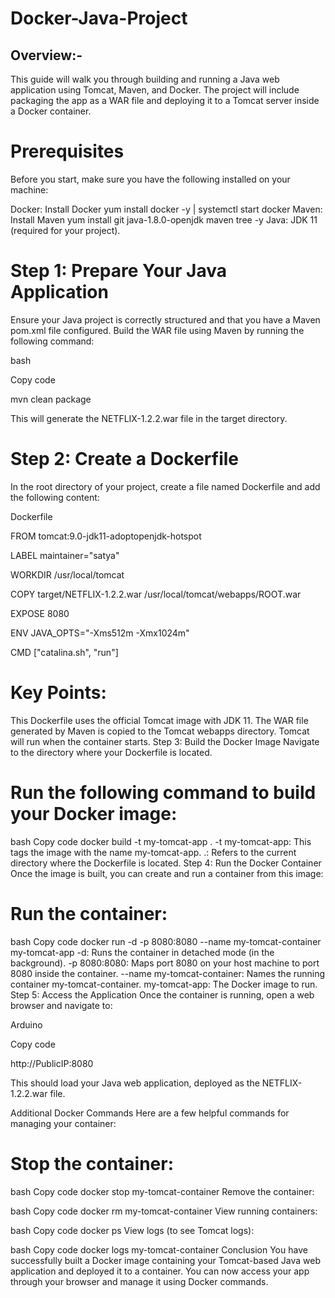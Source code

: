 # Docker-Java-Project

## Overview:-

This guide will walk you through building and running a Java web application using Tomcat, Maven, and Docker. The project will include packaging the app as a WAR file and deploying it to a Tomcat server inside a Docker container.

# Prerequisites
Before you start, make sure you have the following installed on your machine:

Docker: Install Docker  yum install docker -y | systemctl start docker
Maven: Install Maven    yum install git java-1.8.0-openjdk maven tree -y 
Java: JDK 11 (required for your project).
# Step 1: Prepare Your Java Application
Ensure your Java project is correctly structured and that you have a Maven pom.xml file configured.
Build the WAR file using Maven by running the following command:

bash

Copy code

mvn clean package

This will generate the NETFLIX-1.2.2.war file in the target directory.

# Step 2: Create a Dockerfile

In the root directory of your project, create a file named Dockerfile and add the following content:

Dockerfile

FROM tomcat:9.0-jdk11-adoptopenjdk-hotspot

LABEL maintainer="satya"

WORKDIR /usr/local/tomcat

COPY target/NETFLIX-1.2.2.war /usr/local/tomcat/webapps/ROOT.war

EXPOSE 8080

ENV JAVA_OPTS="-Xms512m -Xmx1024m"

CMD ["catalina.sh", "run"]


# Key Points:

This Dockerfile uses the official Tomcat image with JDK 11.
The WAR file generated by Maven is copied to the Tomcat webapps directory.
Tomcat will run when the container starts.
Step 3: Build the Docker Image
Navigate to the directory where your Dockerfile is located.

# Run the following command to build your Docker image:

bash
Copy code
docker build -t my-tomcat-app .
-t my-tomcat-app: This tags the image with the name my-tomcat-app.
.: Refers to the current directory where the Dockerfile is located.
Step 4: Run the Docker Container
Once the image is built, you can create and run a container from this image:

# Run the container:

bash
Copy code
docker run -d -p 8080:8080 --name my-tomcat-container my-tomcat-app
-d: Runs the container in detached mode (in the background).
-p 8080:8080: Maps port 8080 on your host machine to port 8080 inside the container.
--name my-tomcat-container: Names the running container my-tomcat-container.
my-tomcat-app: The Docker image to run.
Step 5: Access the Application
Once the container is running, open a web browser and navigate to:

Arduino

Copy code

http://PublicIP:8080

This should load your Java web application, deployed as the NETFLIX-1.2.2.war file.

Additional Docker Commands
Here are a few helpful commands for managing your container:

# Stop the container:

bash
Copy code
docker stop my-tomcat-container
Remove the container:

bash
Copy code
docker rm my-tomcat-container
View running containers:

bash
Copy code
docker ps
View logs (to see Tomcat logs):

bash
Copy code
docker logs my-tomcat-container
Conclusion
You have successfully built a Docker image containing your Tomcat-based Java web application and deployed it to a container. You can now access your app through your browser and manage it using Docker commands.
